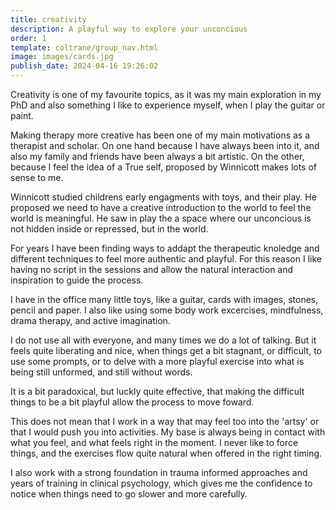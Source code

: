 ```yaml
---
title: creativity
description: A playful way to explore your unconcious
order: 1
template: coltrane/group_nav.html
image: images/cards.jpg
publish_date: 2024-04-16 19:26:02
---
```

Creativity is one of my favourite topics, as it was my main exploration in my PhD and also something I like to experience myself, when I play the guitar or paint. 

Making therapy more creative has been one of my main motivations as a therapist and scholar. On one hand because I have always been into it, and also my family and friends have been always a bit artistic. On the other, because I feel the idea of a True self, proposed by Winnicott makes lots of sense to me. 

Winnicott studied childrens early engagments with toys, and their play. He proposed we need to have a creative introduction to the world to feel the world is meaningful. He saw in play the a space where our unconcious is not hidden inside or repressed, but in the world. 

For years I have been finding ways to addapt the therapeutic knoledge and different techniques to feel more authentic and playful. For this reason I like having no script in the sessions and allow the natural interaction and inspiration to guide the process. 

I have in the office many little toys, like a guitar, cards with images, stones, pencil and paper. I also like using some body work excercises, mindfulness, drama therapy, and active imagination.

I do not use all with everyone, and many times we do a lot of talking. But it feels quite liberating and nice, when things get a bit stagnant, or difficult, to use some prompts, or to delve with a more playful exercise into what is being still unformed, and still without words.

It is a bit paradoxical, but luckly quite effective, that making the difficult things to be a bit playful allow the process to move foward.

This does not mean that I work in a way that may feel too into the 'artsy' or that I would push you into activities. My base is always being in contact with what you feel, and what feels right in the moment. I never like to force things, and the exercises flow quite natural when offered in the right timing. 

I also work with a strong foundation in trauma informed approaches and years of training in clinical psychology, which gives me the confidence to notice when things need to go slower and more carefully.